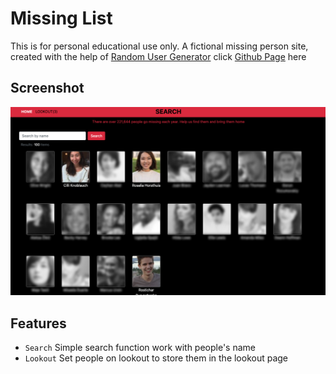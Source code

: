 # Missing List
This is for personal educational use only.
A fictional missing person site, created with the help of [Random User Generator](https://randomuser.me/)
click [Github Page](https://klu0926.github.io/ac-missing-list/) here

## Screenshot
![screenshot](images/screen1.png)

## Features
- `Search` Simple search function work with people's name
- `Lookout` Set people on lookout to store them in the lookout page
